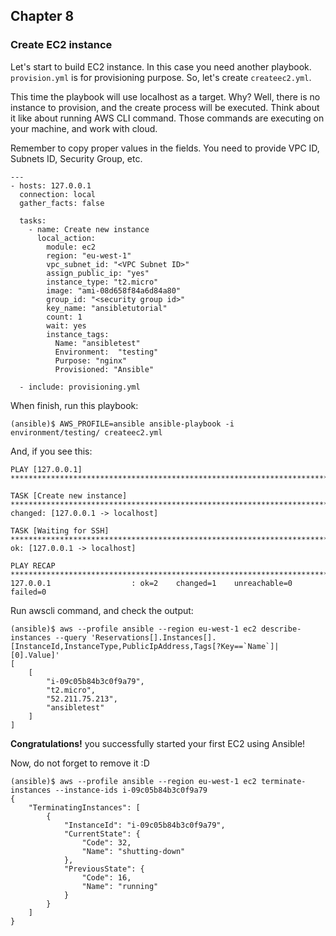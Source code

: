 ## Chapter 8
### Create EC2 instance

Let's start to build EC2 instance. In this case you need another playbook.
`provision.yml` is for provisioning purpose. So, let's create `createec2.yml`.

This time the playbook will use localhost as a target. Why? Well, there is no
instance to provision, and the create process will be executed. Think about it
like about running AWS CLI command. Those commands are executing on your
machine, and work with cloud.

Remember to copy proper values in the fields. You need to provide VPC ID,
Subnets ID, Security Group, etc.

```
---
- hosts: 127.0.0.1
  connection: local
  gather_facts: false

  tasks:
    - name: Create new instance
      local_action:
        module: ec2
        region: "eu-west-1"
        vpc_subnet_id: "<VPC Subnet ID>"
        assign_public_ip: "yes"
        instance_type: "t2.micro"
        image: "ami-08d658f84a6d84a80"
        group_id: "<security group id>"
        key_name: "ansibletutorial"
        count: 1
        wait: yes
        instance_tags:
          Name: "ansibletest"
          Environment:  "testing"
          Purpose: "nginx"
          Provisioned: "Ansible"

  - include: provisioning.yml

```

When finish, run this playbook:

```
(ansible)$ AWS_PROFILE=ansible ansible-playbook -i environment/testing/ createec2.yml
```

And, if you see this:

```
PLAY [127.0.0.1] *******************************************************************************************************

TASK [Create new instance] *********************************************************************************************
changed: [127.0.0.1 -> localhost]

TASK [Waiting for SSH] *************************************************************************************************
ok: [127.0.0.1 -> localhost]

PLAY RECAP *************************************************************************************************************
127.0.0.1                  : ok=2    changed=1    unreachable=0    failed=0  
```

Run awscli command, and check the output:

```
(ansible)$ aws --profile ansible --region eu-west-1 ec2 describe-instances --query 'Reservations[].Instances[].[InstanceId,InstanceType,PublicIpAddress,Tags[?Key==`Name`]| [0].Value]'
[
    [
        "i-09c05b84b3c0f9a79",
        "t2.micro",
        "52.211.75.213",
        "ansibletest"
    ]
]
```

__Congratulations!__ you successfully started your first EC2 using Ansible!

Now, do not forget to remove it :D

```
(ansible)$ aws --profile ansible --region eu-west-1 ec2 terminate-instances --instance-ids i-09c05b84b3c0f9a79
{
    "TerminatingInstances": [
        {
            "InstanceId": "i-09c05b84b3c0f9a79",
            "CurrentState": {
                "Code": 32,
                "Name": "shutting-down"
            },
            "PreviousState": {
                "Code": 16,
                "Name": "running"
            }
        }
    ]
}
```
